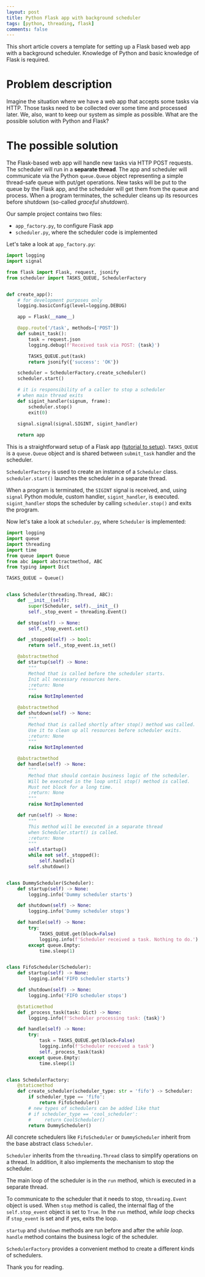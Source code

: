 ```yaml
---
layout: post
title: Python Flask app with background scheduler
tags: [python, threading, flask]
comments: false
---
```


This short article covers a template for setting up a Flask based web app 
with a background scheduler. 
Knowledge of Python and basic knowledge of Flask is required. 

# Problem description

Imagine the situation where we have a web app that accepts some tasks via HTTP. 
Those tasks need to be collected over some time and processed later.
We, also, want to keep our system as simple as possible.
What are the possible solution with Python and Flask?

# The possible solution

The Flask-based web app will handle new tasks via HTTP POST requests.
The scheduler will run in a **separate thread**. 
The app and scheduler will communicate via the Python `queue.Queue` object 
representing a simple thread-safe queue with put/get operations.
New tasks will be put to the queue by the Flask app, 
and the scheduler will get them from the queue and process.
When a program terminates, the scheduler cleans up its resources before shutdown
(so-called *graceful shutdown*).

Our sample project contains two files:

- `app_factory.py`, to configure Flask app
- `scheduler.py`, where the scheduler code is implemented


Let's take a look at `app_factory.py`:

```python
import logging
import signal

from flask import Flask, request, jsonify
from scheduler import TASKS_QUEUE, SchedulerFactory


def create_app():
    # for development purposes only
    logging.basicConfig(level=logging.DEBUG)

    app = Flask(__name__)

    @app.route('/task', methods=['POST'])
    def submit_task():
        task = request.json
        logging.debug(f'Received task via POST: {task}')

        TASKS_QUEUE.put(task)
        return jsonify({'success': 'OK'})

    scheduler = SchedulerFactory.create_scheduler()
    scheduler.start()

    # it is responsibility of a caller to stop a scheduler
    # when main thread exits
    def sigint_handler(signum, frame):
        scheduler.stop()
        exit(0)
    
    signal.signal(signal.SIGINT, sigint_handler)

    return app
```

This is a straightforward setup of a Flask app 
([tutorial to setup](https://flask.palletsprojects.com/en/2.0.x/tutorial/factory/)). 
`TASKS_QUEUE` is a `queue.Queue` object 
and is shared between `submit_task` handler and the scheduler.

`SchedulerFactory` is used to create an instance of a `Scheduler` class.
`scheduler.start()` launches the scheduler in a separate thread.

When a program is terminated, the `SIGINT` signal is received,
and, using `signal` Python module, custom handler, `sigint_handler`, is executed.
`sigint_handler` stops the scheduler by calling `scheduler.stop()` and exits the program.

Now let's take a look at `scheduler.py`, where `Scheduler` is implemented:

```python
import logging
import queue
import threading
import time
from queue import Queue
from abc import abstractmethod, ABC
from typing import Dict

TASKS_QUEUE = Queue()


class Scheduler(threading.Thread, ABC):
    def __init__(self):
        super(Scheduler, self).__init__()
        self._stop_event = threading.Event()

    def stop(self) -> None:
        self._stop_event.set()

    def _stopped(self) -> bool:
        return self._stop_event.is_set()

    @abstractmethod
    def startup(self) -> None:
        """
        Method that is called before the scheduler starts.
        Init all necessary resources here.
        :return: None
        """
        raise NotImplemented

    @abstractmethod
    def shutdown(self) -> None:
        """
        Method that is called shortly after stop() method was called.
        Use it to clean up all resources before scheduler exits.
        :return: None
        """
        raise NotImplemented

    @abstractmethod
    def handle(self) -> None:
        """
        Method that should contain business logic of the scheduler.
        Will be executed in the loop until stop() method is called.
        Must not block for a long time.
        :return: None
        """
        raise NotImplemented

    def run(self) -> None:
        """
        This method will be executed in a separate thread
        when Scheduler.start() is called.
        :return: None
        """
        self.startup()
        while not self._stopped():
            self.handle()
        self.shutdown()


class DummyScheduler(Scheduler):
    def startup(self) -> None:
        logging.info('Dummy scheduler starts')

    def shutdown(self) -> None:
        logging.info('Dummy scheduler stops')

    def handle(self) -> None:
        try:
            TASKS_QUEUE.get(block=False)
            logging.info(f'Scheduler received a task. Nothing to do.')
        except queue.Empty:
            time.sleep(1)


class FifoScheduler(Scheduler):
    def startup(self) -> None:
        logging.info('FIFO scheduler starts')

    def shutdown(self) -> None:
        logging.info('FIFO scheduler stops')

    @staticmethod
    def _process_task(task: Dict) -> None:
        logging.info(f'Scheduler processing task: {task}')

    def handle(self) -> None:
        try:
            task = TASKS_QUEUE.get(block=False)
            logging.info(f'Scheduler received a task')
            self._process_task(task)
        except queue.Empty:
            time.sleep(1)


class SchedulerFactory:
    @staticmethod
    def create_scheduler(scheduler_type: str = 'fifo') -> Scheduler:
        if scheduler_type == 'fifo':
            return FifoScheduler()
        # new types of schedulers can be added like that
        # if scheduler_type == 'cool_scheduler':
        #     return CoolScheduler()
        return DummyScheduler()
```

All concrete schedulers like `FifoScheduler` or `DummyScheduler`
inherit from the base abstract class `Scheduler`.

`Scheduler` inherits from the `threading.Thread` class to simplify 
operations on a thread. 
In addition, it also implements the mechanism to stop the scheduler.

The main loop of the scheduler is in the `run` method, which is executed in a separate thread.

To communicate to the scheduler that it needs to stop, `threading.Event` object is used.
When `stop` method is called, the internal flag of the `self.stop_event` object is set to `True`.
In the `run` method, *while loop* checks if `stop_event` is set and if yes, exits the loop.

`startup` and `shutdown` methods are run before and after the *while loop*. 
`handle` method contains the business logic of the scheduler.

`SchedulerFactory` provides a convenient method to create a different kinds of schedulers.

Thank you for reading.
